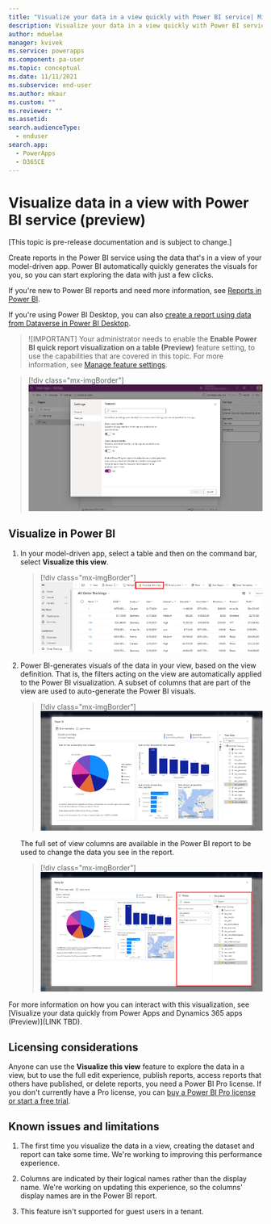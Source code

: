 ```yaml
---
title: "Visualize your data in a view quickly with Power BI service| MicrosoftDocs"
description: Visualize your data in a view quickly with Power BI service.
author: mduelae
manager: kvivek
ms.service: powerapps
ms.component: pa-user
ms.topic: conceptual
ms.date: 11/11/2021
ms.subservice: end-user
ms.author: mkaur
ms.custom: ""
ms.reviewer: ""
ms.assetid: 
search.audienceType: 
  - enduser
search.app: 
  - PowerApps
  - D365CE
---
```


# Visualize data in a view with Power BI service (preview)


[This topic is pre-release documentation and is subject to change.]

Create reports in the Power BI service using the data that's in a view of your model-driven app. Power BI automatically quickly generates the visuals for you, so you can start exploring the data with just a few clicks.

If you're new to Power BI reports and need more information, see [Reports in Power BI](/power-bi/consumer/end-user-reports).

If you're using Power BI Desktop, you can also [create a report using data from Dataverse in Power BI Desktop](/powerapps/maker/data-platform/data-platform-powerbi-connector).

> ![IMPORTANT]
> Your administrator needs to enable the **Enable Power BI quick report visualization on a table (Preview)** feature setting, to use the capabilities that are covered in this topic. For more information, see [Manage feature settings](/power-platform/admin/settings-features).

   > [!div class="mx-imgBorder"]
   > ![Enabled Power BI report visualization on a table](media/powerbi-image1.png)

## Visualize in Power BI

1. In your model-driven app, select a table and then on the command bar, select **Visualize this view**.

   > [!div class="mx-imgBorder"]
   > ![Graphical user interface  text  application  email Description automatically generated](media/powerbi-image2.png)

2. Power BI-generates visuals of the data in your view, based on the view definition. That is, the filters acting on the view are automatically applied to the Power BI visualization. A subset of columns that are part of the view are used to auto-generate the Power BI visuals.

   > [!div class="mx-imgBorder"]
   > ![Graphical user interface  application Description automatically generated](media/powerbi-image3.png)

   The full set of view columns are available in the Power BI report to be used to change the data you see in the report.

   > [!div class="mx-imgBorder"]
   > ![Graphical user interface  application  Word Description automatically generated](media/powerbi-image4.png)

For more information on how you can interact with this visualization, see [Visualize your data quickly from Power Apps and Dynamics 365 apps (Preview)](LINK TBD).

## Licensing considerations

Anyone can use the **Visualize this view** feature to explore the data in a view, but to use the full edit experience, publish reports, access reports that others have published, or delete reports, you need a Power BI Pro license. If you don't currently have a Pro license, you can [buy a Power BI Pro license or start a free trial](/power-bi/fundamentals/service-self-service-signup-purchase-for-power-bi).

## Known issues and limitations

1. The first time you visualize the data in a view, creating the dataset and report can take some time. We're working to improving this performance experience.

2. Columns are indicated by their logical names rather than the display name. We're working on updating this experience, so the columns' display names are in the Power BI report.

3. This feature isn't supported for guest users in a tenant.
